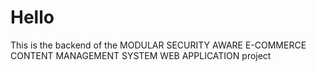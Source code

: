 # Hello

This is the backend of the MODULAR SECURITY AWARE E-COMMERCE CONTENT MANAGEMENT SYSTEM WEB APPLICATION project